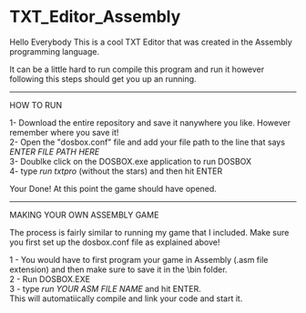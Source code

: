 # TXT_Editor_Assembly

Hello Everybody This is a cool TXT Editor that was created in the Assembly programming language. 

It can be a little hard to run compile this program and run it however following this steps should get you up an running. 

------------------------------------------------------------------------------------------------------------------------------------
HOW TO RUN

1- Download the entire repository and save it nanywhere you like. However remember where you save it!  
2- Open the "dosbox.conf" file and add your file path to the line that says *ENTER FILE PATH HERE*  
3- Doublke click on the DOSBOX.exe application to run DOSBOX  
4- type *run txtpro* (without the stars) and then hit ENTER

Your Done! At this point the game should have opened. 

-------------------------------------------------------------------------------------------------------------------------------------
MAKING YOUR OWN ASSEMBLY GAME

The process is fairly similar to running my game that I included. Make sure you first set up the dosbox.conf file as explained above!

1 - You would have to first program your game in Assembly (.asm file extension) and then make sure to save it in the \bin folder.  
2 - Run DOSBOX.EXE  
3 - type *run *YOUR ASM FILE NAME** and hit ENTER.  
This will automatiically compile and link your code and start it.   
